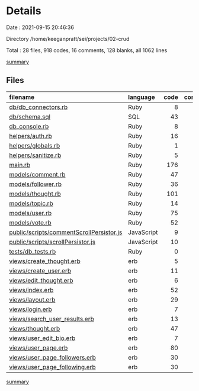 # Details

Date : 2021-09-15 20:46:36

Directory /home/keeganpratt/sei/projects/02-crud

Total : 28 files,  918 codes, 16 comments, 128 blanks, all 1062 lines

[summary](results.md)

## Files
| filename | language | code | comment | blank | total |
| :--- | :--- | ---: | ---: | ---: | ---: |
| [db/db_connectors.rb](/db/db_connectors.rb) | Ruby | 8 | 0 | 1 | 9 |
| [db/schema.sql](/db/schema.sql) | SQL | 43 | 0 | 7 | 50 |
| [db_console.rb](/db_console.rb) | Ruby | 8 | 0 | 2 | 10 |
| [helpers/auth.rb](/helpers/auth.rb) | Ruby | 16 | 0 | 3 | 19 |
| [helpers/globals.rb](/helpers/globals.rb) | Ruby | 1 | 0 | 0 | 1 |
| [helpers/sanitize.rb](/helpers/sanitize.rb) | Ruby | 5 | 0 | 0 | 5 |
| [main.rb](/main.rb) | Ruby | 176 | 9 | 40 | 225 |
| [models/comment.rb](/models/comment.rb) | Ruby | 47 | 2 | 7 | 56 |
| [models/follower.rb](/models/follower.rb) | Ruby | 36 | 0 | 6 | 42 |
| [models/thought.rb](/models/thought.rb) | Ruby | 101 | 1 | 12 | 114 |
| [models/topic.rb](/models/topic.rb) | Ruby | 14 | 0 | 2 | 16 |
| [models/user.rb](/models/user.rb) | Ruby | 75 | 1 | 11 | 87 |
| [models/vote.rb](/models/vote.rb) | Ruby | 52 | 2 | 8 | 62 |
| [public/scripts/commentScrollPersistor.js](/public/scripts/commentScrollPersistor.js) | JavaScript | 9 | 0 | 1 | 10 |
| [public/scripts/scrollPersistor.js](/public/scripts/scrollPersistor.js) | JavaScript | 10 | 1 | 1 | 12 |
| [tests/db_tests.rb](/tests/db_tests.rb) | Ruby | 0 | 0 | 1 | 1 |
| [views/create_thought.erb](/views/create_thought.erb) | erb | 5 | 0 | 0 | 5 |
| [views/create_user.erb](/views/create_user.erb) | erb | 11 | 0 | 4 | 15 |
| [views/edit_thought.erb](/views/edit_thought.erb) | erb | 6 | 0 | 0 | 6 |
| [views/index.erb](/views/index.erb) | erb | 52 | 0 | 7 | 59 |
| [views/layout.erb](/views/layout.erb) | erb | 29 | 0 | 0 | 29 |
| [views/login.erb](/views/login.erb) | erb | 7 | 0 | 2 | 9 |
| [views/search_user_results.erb](/views/search_user_results.erb) | erb | 13 | 0 | 1 | 14 |
| [views/thought.erb](/views/thought.erb) | erb | 47 | 0 | 4 | 51 |
| [views/user_edit_bio.erb](/views/user_edit_bio.erb) | erb | 7 | 0 | 0 | 7 |
| [views/user_page.erb](/views/user_page.erb) | erb | 80 | 0 | 6 | 86 |
| [views/user_page_followers.erb](/views/user_page_followers.erb) | erb | 30 | 0 | 1 | 31 |
| [views/user_page_following.erb](/views/user_page_following.erb) | erb | 30 | 0 | 1 | 31 |

[summary](results.md)